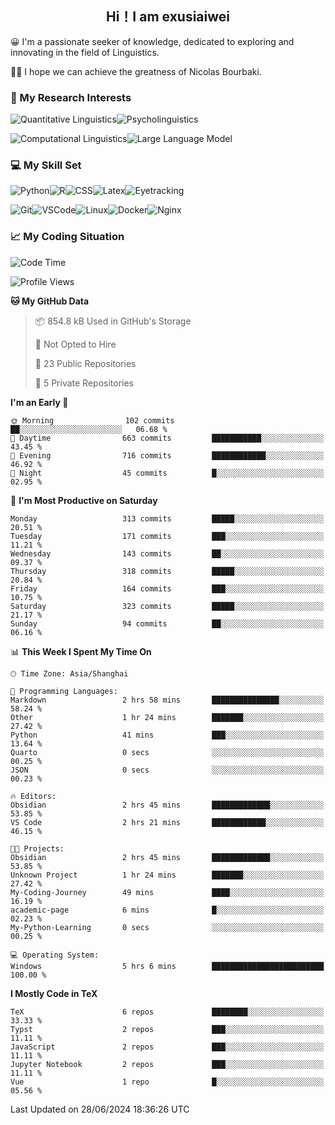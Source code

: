   

## <div align="center">Hi！I am exusiaiwei</div>  

😀 I'm a passionate seeker of knowledge, dedicated to exploring and innovating in the field of Linguistics.

🙋‍♂️ I hope we can achieve the greatness of Nicolas Bourbaki.

### 🔬 My Research Interests  

![Quantitative Linguistics](https://img.shields.io/badge/Quantitative%20Linguistics-%230072CC.svg?&style=for-the-badge&logo=appveyor&logoColor=white)![Psycholinguistics](https://img.shields.io/badge/Psycholinguistics-%2301a3a1.svg?&style=for-the-badge&logo=AWS%20Amplify&logoColor=white)

![Computational Linguistics](https://img.shields.io/badge/Computational%20Linguistics-%231877F2.svg?&style=for-the-badge&logo=Markdown&logoColor=white)![Large Language Model](https://img.shields.io/badge/Large%20Language%20Model-%23F76300.svg?&style=for-the-badge&logo=Android&logoColor=white)

### 💻 My Skill Set

![Python](https://img.shields.io/badge/Python-%2314354C.svg?style=for-the-badge&logo=python&logoColor=white&color=2AB3E3)![R](https://img.shields.io/badge/-R-276DC3?style=for-the-badge&logo=r&logoColor=white)![CSS](https://img.shields.io/badge/-CSS-1572B6?style=for-the-badge&logo=css3&logoColor=white)![Latex](https://img.shields.io/badge/-Latex-008080?style=for-the-badge&logo=latex&logoColor=white)![Eyetracking](https://img.shields.io/badge/Eyetracking-%230078D6?style=for-the-badge&logo=SearXNG&logoColor=#3050FF)

![Git](https://img.shields.io/badge/-Git-F05032?style=for-the-badge&logo=git&logoColor=white)![VSCode](https://img.shields.io/badge/-VSCode-007ACC?style=for-the-badge&logo=visual-studio-code&logoColor=white)![Linux](https://img.shields.io/badge/-Linux-FCC624?style=for-the-badge&logo=linux&logoColor=black)![Docker](https://img.shields.io/badge/-Docker-2496ED?style=for-the-badge&logo=docker&logoColor=white)![Nginx](https://img.shields.io/badge/-Nginx-009639?style=for-the-badge&logo=nginx&logoColor=white)

### 📈 My Coding Situation

<!--START_SECTION:waka-->
![Code Time](http://img.shields.io/badge/Code%20Time-194%20hrs%2049%20mins-blue)

![Profile Views](http://img.shields.io/badge/Profile%20Views-0-blue)

**🐱 My GitHub Data** 

> 📦 854.8 kB Used in GitHub's Storage 
 > 
> 🚫 Not Opted to Hire
 > 
> 📜 23 Public Repositories 
 > 
> 🔑 5 Private Repositories 
 > 
**I'm an Early 🐤** 

```text
🌞 Morning                102 commits         ██░░░░░░░░░░░░░░░░░░░░░░░   06.68 % 
🌆 Daytime                663 commits         ███████████░░░░░░░░░░░░░░   43.45 % 
🌃 Evening                716 commits         ████████████░░░░░░░░░░░░░   46.92 % 
🌙 Night                  45 commits          █░░░░░░░░░░░░░░░░░░░░░░░░   02.95 % 
```
📅 **I'm Most Productive on Saturday** 

```text
Monday                   313 commits         █████░░░░░░░░░░░░░░░░░░░░   20.51 % 
Tuesday                  171 commits         ███░░░░░░░░░░░░░░░░░░░░░░   11.21 % 
Wednesday                143 commits         ██░░░░░░░░░░░░░░░░░░░░░░░   09.37 % 
Thursday                 318 commits         █████░░░░░░░░░░░░░░░░░░░░   20.84 % 
Friday                   164 commits         ███░░░░░░░░░░░░░░░░░░░░░░   10.75 % 
Saturday                 323 commits         █████░░░░░░░░░░░░░░░░░░░░   21.17 % 
Sunday                   94 commits          ██░░░░░░░░░░░░░░░░░░░░░░░   06.16 % 
```


📊 **This Week I Spent My Time On** 

```text
🕑︎ Time Zone: Asia/Shanghai

💬 Programming Languages: 
Markdown                 2 hrs 58 mins       ███████████████░░░░░░░░░░   58.24 % 
Other                    1 hr 24 mins        ███████░░░░░░░░░░░░░░░░░░   27.42 % 
Python                   41 mins             ███░░░░░░░░░░░░░░░░░░░░░░   13.64 % 
Quarto                   0 secs              ░░░░░░░░░░░░░░░░░░░░░░░░░   00.25 % 
JSON                     0 secs              ░░░░░░░░░░░░░░░░░░░░░░░░░   00.23 % 

🔥 Editors: 
Obsidian                 2 hrs 45 mins       █████████████░░░░░░░░░░░░   53.85 % 
VS Code                  2 hrs 21 mins       ████████████░░░░░░░░░░░░░   46.15 % 

🐱‍💻 Projects: 
Obsidian                 2 hrs 45 mins       █████████████░░░░░░░░░░░░   53.85 % 
Unknown Project          1 hr 24 mins        ███████░░░░░░░░░░░░░░░░░░   27.42 % 
My-Coding-Journey        49 mins             ████░░░░░░░░░░░░░░░░░░░░░   16.19 % 
academic-page            6 mins              █░░░░░░░░░░░░░░░░░░░░░░░░   02.23 % 
My-Python-Learning       0 secs              ░░░░░░░░░░░░░░░░░░░░░░░░░   00.25 % 

💻 Operating System: 
Windows                  5 hrs 6 mins        █████████████████████████   100.00 % 
```

**I Mostly Code in TeX** 

```text
TeX                      6 repos             ████████░░░░░░░░░░░░░░░░░   33.33 % 
Typst                    2 repos             ███░░░░░░░░░░░░░░░░░░░░░░   11.11 % 
JavaScript               2 repos             ███░░░░░░░░░░░░░░░░░░░░░░   11.11 % 
Jupyter Notebook         2 repos             ███░░░░░░░░░░░░░░░░░░░░░░   11.11 % 
Vue                      1 repo              █░░░░░░░░░░░░░░░░░░░░░░░░   05.56 % 
```




 Last Updated on 28/06/2024 18:36:26 UTC
<!--END_SECTION:waka-->
